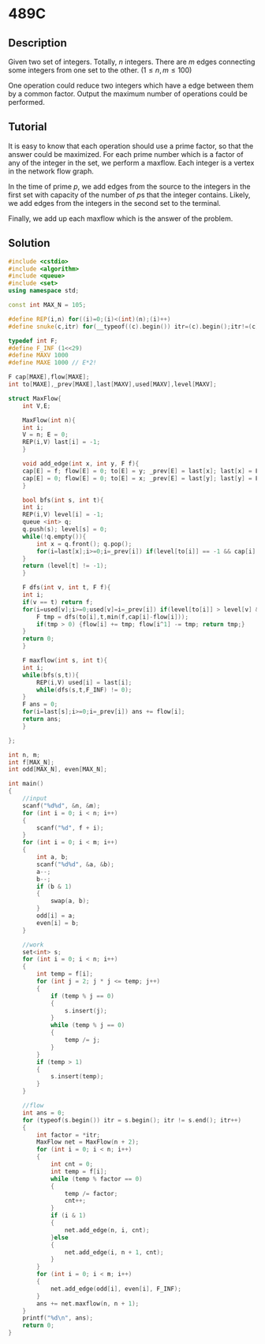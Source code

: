 # 489C

## Description  
Given two set of integers. Totally, $n$ integers.
There are $m$ edges connecting some integers from one set to the other.
($1 \leq n,m \leq 100$)

One operation could reduce two integers which have a edge between them by a common factor.
Output the maximum number of operations could be performed.
<br/>

## Tutorial  
It is easy to know that each operation should use a prime factor, so that the answer could be maximized.
For each prime number which is a factor of any of the integer in the set, we perform a maxflow.
Each integer is a vertex in the network flow graph.

In the time of prime $p$, we add edges from the source to the integers in the first set with capacity of the number of $p$s that the integer contains.
Likely, we add edges from the integers in the second set to the terminal.

Finally, we add up each maxflow which is the answer of the problem.

## Solution  
```cpp
#include <cstdio>
#include <algorithm>
#include <queue>
#include <set>
using namespace std;

const int MAX_N = 105;

#define REP(i,n) for((i)=0;(i)<(int)(n);(i)++)
#define snuke(c,itr) for(__typeof((c).begin()) itr=(c).begin();itr!=(c).end();itr++)

typedef int F;
#define F_INF (1<<29)
#define MAXV 1000
#define MAXE 1000 // E*2!

F cap[MAXE],flow[MAXE];
int to[MAXE],_prev[MAXE],last[MAXV],used[MAXV],level[MAXV];

struct MaxFlow{
    int V,E;

    MaxFlow(int n){
	int i;
	V = n; E = 0;
	REP(i,V) last[i] = -1;
    }

    void add_edge(int x, int y, F f){
	cap[E] = f; flow[E] = 0; to[E] = y; _prev[E] = last[x]; last[x] = E; E++;
	cap[E] = 0; flow[E] = 0; to[E] = x; _prev[E] = last[y]; last[y] = E; E++;
    }

    bool bfs(int s, int t){
	int i;
	REP(i,V) level[i] = -1;
	queue <int> q;
	q.push(s); level[s] = 0;
	while(!q.empty()){
	    int x = q.front(); q.pop();
	    for(i=last[x];i>=0;i=_prev[i]) if(level[to[i]] == -1 && cap[i] > flow[i]) {q.push(to[i]); level[to[i]] = level[x] + 1;}
	}
	return (level[t] != -1);
    }

    F dfs(int v, int t, F f){
	int i;
	if(v == t) return f;
	for(i=used[v];i>=0;used[v]=i=_prev[i]) if(level[to[i]] > level[v] && cap[i] > flow[i]){
	    F tmp = dfs(to[i],t,min(f,cap[i]-flow[i]));
	    if(tmp > 0) {flow[i] += tmp; flow[i^1] -= tmp; return tmp;}
	}
	return 0;
    }

    F maxflow(int s, int t){
	int i;
	while(bfs(s,t)){
	    REP(i,V) used[i] = last[i];
	    while(dfs(s,t,F_INF) != 0);
	}
	F ans = 0;
	for(i=last[s];i>=0;i=_prev[i]) ans += flow[i];
	return ans;
    }

};

int n, m;
int f[MAX_N];
int odd[MAX_N], even[MAX_N];

int main()
{
	//input
	scanf("%d%d", &n, &m);
	for (int i = 0; i < n; i++)
	{
		scanf("%d", f + i);
	}
	for (int i = 0; i < m; i++)
	{
		int a, b;
		scanf("%d%d", &a, &b);
		a--;
		b--;
		if (b & 1)
		{
			swap(a, b);
		}
		odd[i] = a;
		even[i] = b;
	}

	//work
	set<int> s;
	for (int i = 0; i < n; i++)
	{
		int temp = f[i];
		for (int j = 2; j * j <= temp; j++)
		{
			if (temp % j == 0)
			{
				s.insert(j);
			}
			while (temp % j == 0)
			{
				temp /= j;
			}
		}
		if (temp > 1)
		{
			s.insert(temp);
		}
	}

	//flow
	int ans = 0;
	for (typeof(s.begin()) itr = s.begin(); itr != s.end(); itr++)
	{
		int factor = *itr;
		MaxFlow net = MaxFlow(n + 2);
		for (int i = 0; i < n; i++)
		{
			int cnt = 0;
			int temp = f[i];
			while (temp % factor == 0)
			{
				temp /= factor;
				cnt++;
			}
			if (i & 1)
			{
				net.add_edge(n, i, cnt);
			}else
			{
				net.add_edge(i, n + 1, cnt);
			}
		}
		for (int i = 0; i < m; i++)
		{
			net.add_edge(odd[i], even[i], F_INF);
		}
		ans += net.maxflow(n, n + 1);
	}
	printf("%d\n", ans);
	return 0;
}
```
